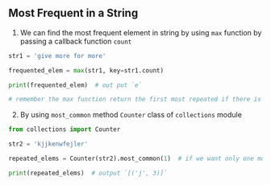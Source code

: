 ## Most Frequent in a String

1. We can find the  most frequent element in string by using `max` function by passing a callback function `count`

```python
str1 = 'give more for more'

frequented_elem = max(str1, key=str1.count)

print(frequented_elem)  # out put `e`

# remember the max function return the first most repeated if there is more than one most repeated elements
```

 2. By using `most_common` method `Counter` class of `collections` module

```python
from collections import Counter

str2 = 'kjjkenwfejler'

repeated_elems = Counter(str2).most_common(1)  # if we want only one most

print(repeated_elems)  # output `[('j', 3)]`
```